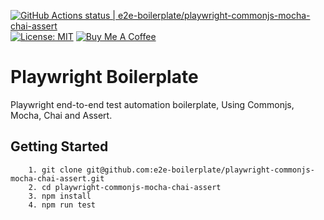 [![GitHub Actions status | e2e-boilerplate/playwright-commonjs-mocha-chai-assert](https://github.com/e2e-boilerplate/playwright-commonjs-mocha-chai-assert/workflows/playwright-commonjs-mocha-chai-assert/badge.svg)](https://github.com/e2e-boilerplate/playwright-commonjs-mocha-chai-assert/actions?workflow=playwright-commonjs-mocha-chai-assert) [![License: MIT](https://img.shields.io/badge/License-MIT-yellow.svg)](https://opensource.org/licenses/MIT) [![Buy Me A Coffee](https://img.shields.io/badge/buy-me%20coffee-orange)](https://www.buymeacoffee.com/xgirma)

# Playwright Boilerplate

Playwright end-to-end test automation boilerplate, Using Commonjs, Mocha, Chai and Assert.

## Getting Started

    	1. git clone git@github.com:e2e-boilerplate/playwright-commonjs-mocha-chai-assert.git
    	2. cd playwright-commonjs-mocha-chai-assert
    	3. npm install
    	4. npm run test
